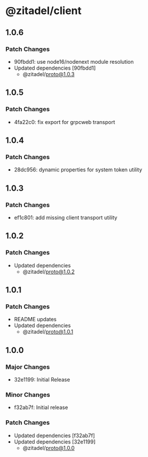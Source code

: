 # @zitadel/client

## 1.0.6

### Patch Changes

- 90fbdd1: use node16/nodenext module resolution
- Updated dependencies [90fbdd1]
  - @zitadel/proto@1.0.3

## 1.0.5

### Patch Changes

- 4fa22c0: fix export for grpcweb transport

## 1.0.4

### Patch Changes

- 28dc956: dynamic properties for system token utility

## 1.0.3

### Patch Changes

- ef1c801: add missing client transport utility

## 1.0.2

### Patch Changes

- Updated dependencies
  - @zitadel/proto@1.0.2

## 1.0.1

### Patch Changes

- README updates
- Updated dependencies
  - @zitadel/proto@1.0.1

## 1.0.0

### Major Changes

- 32e1199: Initial Release

### Minor Changes

- f32ab7f: Initial release

### Patch Changes

- Updated dependencies [f32ab7f]
- Updated dependencies [32e1199]
  - @zitadel/proto@1.0.0
